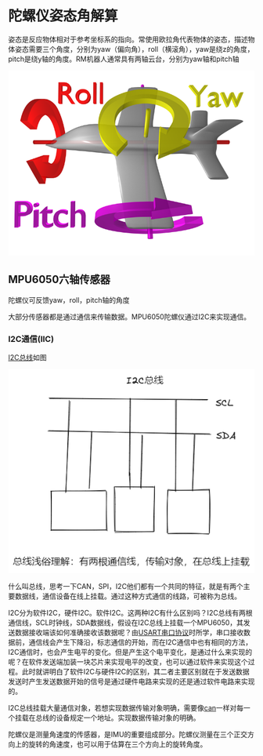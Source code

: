 # 陀螺仪姿态角解算

姿态是反应物体相对于参考坐标系的指向。常使用欧拉角代表物体的姿态，描述物体姿态需要三个角度，分别为yaw（偏向角），roll（横滚角），yaw是绕z的角度，pitch是绕y轴的角度。RM机器人通常具有两轴云台，分别为yaw轴和pitch轴

![pitch轴 yaw轴 roll轴详解](../../../rescource/Attachment/Pasted%20image%2020220909191219.png)

## MPU6050六轴传感器

陀螺仪可反馈yaw，roll，pitch轴的角度

大部分传感器都是通过通信来传输数据。MPU6050陀螺仪通过I2C来实现通信。

### I2C通信(IIC)

[I2C总线](:/28a2dcd7eef14d7bb0ae75cc36559720)如图

![I2C总线](../../../rescource/Attachment/Pasted%20image%2020220909200655.png)

什么叫总线，思考一下CAN，SPI，I2C他们都有一个共同的特征，就是有两个主要数据线，通信设备在线上挂载。通过这种方式通信的线路，可被称为总线。

I2C分为软件I2C，硬件I2C。软件I2C。这两种I2C有什么区别吗？I2C总线有两根通信线，SCL时钟线，SDA数据线，假设在I2C总线上挂载一个MPU6050，其发送数据接收端该如何准确接收该数据呢？由[USART串口协议](../USART%20串口/USART串口协议.md)时所学，串口接收数据前，通信线会产生下降沿，标志通信的开始，而在I2C通信中也有相同的方法，I2C通信时，也会产生电平的变化。但是产生这个电平变化，是通过什么来实现的呢？在软件发送端加装一块芯片来实现电平的改变，也可以通过软件来实现这个过程。此时就讲明白了软件I2C与硬件I2C的区别，其二者主要区别就在于发送数据发送时产生发送数据开始的信号是通过硬件电路来实现的还是通过软件电路来实现的。

I2C总线挂载大量通信对象，若想实现数据传输对象明确，需要像[can](../../嵌入式开发/STM32/can通信/can通信.md)一样对每一个挂载在总线的设备规定一个地址。实现数据传输对象的明确。

陀螺仪是测量角速度的传感器，是IMU的重要组成部分。陀螺仪测量在三个正交方向上的旋转的角速度，也可以用于估算在三个方向上的旋转角度。
